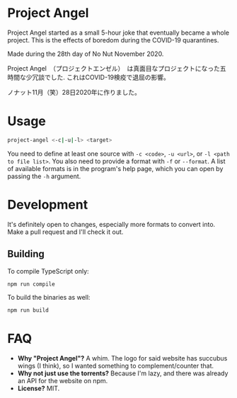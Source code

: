 # Project Angel
Project Angel started as a small 5-hour joke that eventually became a whole project. This is the effects of boredom during the COVID-19 quarantines.

Made during the 28th day of No Nut November 2020.

Project Angel　（プロジェクトエンゼル）　は真面目なプロジェクトになった五時間な少冗談でした. これはCOVID-19検疫で退屈の影響。

ノナット11月（笑）28日2020年に作りました。

# Usage
```bash
project-angel <-c|-u|-l> <target> 
```
You need to define at least one source with `-c <code>`, `-u <url>`, or `-l <path to file list>`. You also need to provide a format with `-f` or `--format`. A list of available formats is in the program's help page, which you can open by passing the `-h` argument.

# Development
It's definitely open to changes, especially more formats to convert into. Make a pull request and I'll check it out.

## Building
To compile TypeScript only:
```bash
npm run compile
```
To build the binaries as well:
```bash
npm run build
```

# FAQ
* **Why "Project Angel"?** A whim. The logo for said website has succubus wings (I think), so I wanted something to complement/counter that.
* **Why not just use the torrents?** Because I'm lazy, and there was already an API for the website on npm.
* **License?** MIT.
